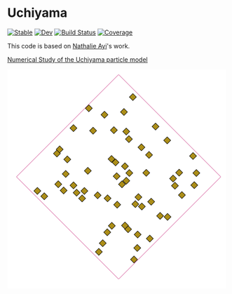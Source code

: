 # Uchiyama

[![Stable](https://img.shields.io/badge/docs-stable-blue.svg)](https://pnavaro.github.io/Uchiyama.jl/stable)
[![Dev](https://img.shields.io/badge/docs-dev-blue.svg)](https://pnavaro.github.io/Uchiyama.jl/dev)
[![Build Status](https://github.com/pnavaro/Uchiyama.jl/workflows/CI/badge.svg)](https://github.com/pnavaro/Uchiyama.jl/actions)
[![Coverage](https://codecov.io/gh/pnavaro/Uchiyama.jl/branch/master/graph/badge.svg)](https://codecov.io/gh/pnavaro/Uchiyama.jl)

This code is based on [Nathalie Ayi](https://www.ljll.math.upmc.fr/~ayi)'s work.

[Numerical Study of the Uchiyama particle model](https://www.ljll.math.upmc.fr/~ayi/publication/uchiyama_oberwolfach/)

![](examples/event_driven.gif)
